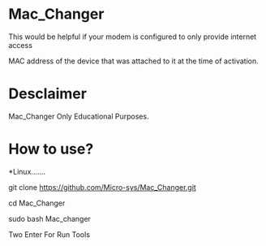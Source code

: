 # Mac_Changer

This would be helpful if your modem is configured to only provide internet access

MAC address of the device that was attached to it at the time of activation.

# Desclaimer

Mac_Changer Only Educational Purposes.

# How to use?

*Linux.......

git clone https://github.com/Micro-sys/Mac_Changer.git

cd Mac_Changer

sudo bash Mac_changer

Two Enter For Run Tools

